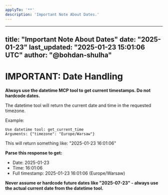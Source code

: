 ```yaml
---
applyTo: '**'
description: 'Important Note About Dates.'
---
```


---
title: "Important Note About Dates"
date: "2025-01-23"
last_updated: "2025-01-23 15:01:06 UTC"
author: "@bohdan-shulha"
---

# IMPORTANT: Date Handling

**Always use the datetime MCP tool to get current timestamps. Do not hardcode dates.**

The datetime tool will return the current date and time in the requested timezone.

Example:
```
Use datetime tool: get_current_time
Arguments: {"timezone": "Europe/Warsaw"}
```

This will return something like: "2025-01-23 16:01:06"

**Parse this response to get:**
- Date: 2025-01-23
- Time: 16:01:06
- Full timestamp: 2025-01-23 16:01:06 (Europe/Warsaw)

**Never assume or hardcode future dates like "2025-07-23" - always use the actual current date from the datetime tool.**
